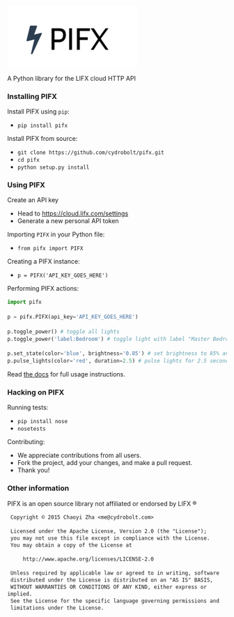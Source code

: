 <img src="files/pifx.png" width="300">

A Python library for the LIFX cloud HTTP API

### Installing PIFX

Install PIFX using `pip`:
 - `pip install pifx`

Install PIFX from source:
 - `git clone https://github.com/cydrobolt/pifx.git`
 - `cd pifx`
 - `python setup.py install`

### Using PIFX

Create an API key
 - Head to https://cloud.lifx.com/settings
 - Generate a new personal API token

Importing `PIFX` in your Python file:
 - `from pifx import PIFX`

Creating a PIFX instance:

 - `p = PIFX('API_KEY_GOES_HERE')`

Performing PIFX actions:
```python
import pifx

p = pifx.PIFX(api_key='API_KEY_GOES_HERE')

p.toggle_power() # toggle all lights
p.toggle_power('label:Bedroom') # toggle light with label "Master Bedroom"

p.set_state(color='blue', brightness='0.85') # set brightness to 85% and color to blue
p.pulse_lights(color='red', duration=2.5) # pulse lights for 2.5 seconds
```

Read [the docs](http://pifx.readthedocs.org/en/latest/) for full usage instructions.

### Hacking on PIFX

Running tests:
 - `pip install nose`
 - `nosetests`

Contributing:
 - We appreciate contributions from all users.
 - Fork the project, add your changes, and make a pull request.
 - Thank you!

### Other information

PIFX is an open source library not affiliated or endorsed by LIFX ®

```
 Copyright © 2015 Chaoyi Zha <me@cydrobolt.com>

 Licensed under the Apache License, Version 2.0 (the "License");
 you may not use this file except in compliance with the License.
 You may obtain a copy of the License at

     http://www.apache.org/licenses/LICENSE-2.0

 Unless required by applicable law or agreed to in writing, software
 distributed under the License is distributed on an "AS IS" BASIS,
 WITHOUT WARRANTIES OR CONDITIONS OF ANY KIND, either express or implied.
 See the License for the specific language governing permissions and
 limitations under the License.
```
